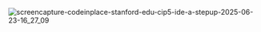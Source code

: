 ![screencapture-codeinplace-stanford-edu-cip5-ide-a-stepup-2025-06-23-16_27_09](https://github.com/user-attachments/assets/5d35fd72-0631-4817-9631-0abde639517e)
